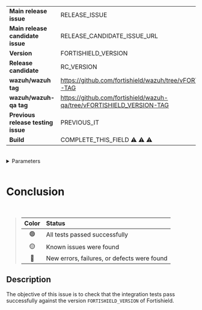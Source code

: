 |||
| :--                                   | :--                                                       |
| **Main release issue**                | RELEASE_ISSUE                                             |
| **Main release candidate issue**      | RELEASE_CANDIDATE_ISSUE_URL                               |
| **Version**                           | FORTISHIELD_VERSION                                             |
| **Release candidate**                 | RC_VERSION                                                |
| **wazuh/wazuh tag**                   | https://github.com/fortishield/wazuh/tree/vFORTISHIELD_VERSION-TAG    |
| **wazuh/wazuh-qa tag**                | https://github.com/fortishield/wazuh-qa/tree/vFORTISHIELD_VERSION-TAG |
| **Previous release testing issue**    | PREVIOUS_IT                                               |
| **Build**                             | COMPLETE_THIS_FIELD :warning: :warning: :warning:         |

</br>

<details><summary>Parameters</summary></br>

- `PKG_VERSION`: PKG_VERSION
- `PKG_REVISION`: PKG_REVISION
- `TARGET_REPOSITORY`: TARGET_REPOSITORY
- `QA_REFERENCE`: QA_REFERENCE
- `JENKINS_REFERENCE`: JENKINS_REFERENCE
- `LINUX_OS`: LINUX_OS (MANAGER OS)
- `MODULES`: SELECTED_MODULES

</details>

</br>

# Conclusion

</br>

> |Color|Status |
> |:--:|:--|
> | :green_circle: |All tests passed successfully|
> | :yellow_circle: | Known issues were found |
> | :red_circle: | New errors, failures, or defects were found |


## Description

The objective of this issue is to check that the integration tests pass successfully against the version `FORTISHIELD_VERSION` of Fortishield.
